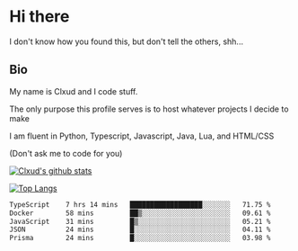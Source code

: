 

# Hi there
I don't know how you found this, but don't tell the others, shh...

## Bio
My name is Clxud and I code stuff.

The only purpose this profile serves is to host whatever projects I decide to make

I am fluent in Python, Typescript, Javascript, Java, Lua, and HTML/CSS



(Don't ask me to code for you)

[![Clxud's github stats](https://github-readme-stats.vercel.app/api?username=cloudwithax&count_private=true&theme=dark&show_icons=true)](https://github.com/anuraghazra/github-readme-stats) 

[![Top Langs](https://github-readme-stats.vercel.app/api/top-langs/?username=cloudwithax&theme=dark)](https://github.com/anuraghazra/github-readme-stats)

<!--START_SECTION:waka-->

```txt
TypeScript    7 hrs 14 mins   ██████████████████░░░░░░░   71.75 %
Docker        58 mins         ██▒░░░░░░░░░░░░░░░░░░░░░░   09.61 %
JavaScript    31 mins         █▒░░░░░░░░░░░░░░░░░░░░░░░   05.21 %
JSON          24 mins         █░░░░░░░░░░░░░░░░░░░░░░░░   04.11 %
Prisma        24 mins         █░░░░░░░░░░░░░░░░░░░░░░░░   03.98 %
```

<!--END_SECTION:waka-->







